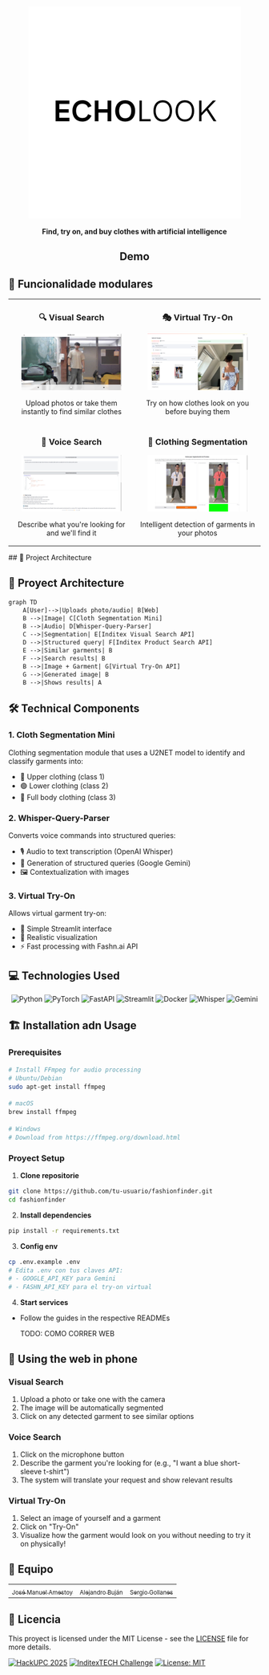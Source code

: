 <div align="center">

![Demo de FashionFinder](../img/ECHOLOOKLOGO.png)

**Find, try on, and buy clothes with artificial intelligence**

## Demo


</div>

## 🌟 Funcionalidade modulares

<table> <tr> <td width="50%"> <h3 align="center">🔍 Visual Search</h3> <p align="center"> <img src="../img/camara.png" width="200"> </p> <p align="center">Upload photos or take them instantly to find similar clothes</p> </td> <td width="50%"> <h3 align="center">🎭 Virtual Try-On</h3> <p align="center"> <img src="../img/fashIA.png" width="200"> </p> <p align="center">Try on how clothes look on you before buying them</p> </td> </tr> <tr> <td width="50%"> <h3 align="center">🎤 Voice Search</h3> <p align="center"> <img src="../img/whisper2.png" width="200"> </p> <p align="center">Describe what you're looking for and we'll find it</p> </td> <td width="50%"> <h3 align="center">👗 Clothing Segmentation</h3> <p align="center"> <img src="../img/cloth-segmentation.png" width="200"> </p> <p align="center">Intelligent detection of garments in your photos</p> </td> </tr> </table>## 🚀 Project Architecture

## 🚀 Proyect Architecture

```mermaid
graph TD
    A[User]-->|Uploads photo/audio| B[Web]
    B -->|Image| C[Cloth Segmentation Mini]
    B -->|Audio| D[Whisper-Query-Parser]
    C -->|Segmentation| E[Inditex Visual Search API]
    D -->|Structured query| F[Inditex Product Search API]
    E -->|Similar garments| B
    F -->|Search results| B
    B -->|Image + Garment| G[Virtual Try-On API]
    G -->|Generated image| B
    B -->|Shows results| A
```

## 🛠️ Technical Components

### 1. Cloth Segmentation Mini

Clothing segmentation module that uses a U2NET model to identify and classify garments into:

* 🔴 Upper clothing (class 1)
* 🟢 Lower clothing (class 2)
* 🔵 Full body clothing (class 3)

### 2. Whisper-Query-Parser

Converts voice commands into structured queries:

* 🎙️ Audio to text transcription (OpenAI Whisper)
* 🧠 Generation of structured queries (Google Gemini)
* 🖼️ Contextualization with images

### 3. Virtual Try-On

Allows virtual garment try-on:

* 📱 Simple Streamlit interface
* 🎯 Realistic visualization
* ⚡ Fast processing with Fashn.ai API

## 💻 Technologies Used

<div align="center">

![Python](https://img.shields.io/badge/Python-3.8+-blue?style=for-the-badge&logo=python)
![PyTorch](https://img.shields.io/badge/PyTorch-1.9+-red?style=for-the-badge&logo=pytorch)
![FastAPI](https://img.shields.io/badge/FastAPI-0.68+-green?style=for-the-badge&logo=fastapi)
![Streamlit](https://img.shields.io/badge/Streamlit-1.0+-orange?style=for-the-badge&logo=streamlit)
![Docker](https://img.shields.io/badge/Docker-20.10+-blue?style=for-the-badge&logo=docker)
![Whisper](https://img.shields.io/badge/Whisper-OpenAI-yellow?style=for-the-badge)
![Gemini](https://img.shields.io/badge/Gemini-Google-blue?style=for-the-badge)

</div>

## 🏗️ Installation adn Usage

### Prerequisites

```bash
# Install FFmpeg for audio processing
# Ubuntu/Debian
sudo apt-get install ffmpeg

# macOS
brew install ffmpeg

# Windows
# Download from https://ffmpeg.org/download.html
```

### Proyect Setup

1. **Clone repositorie**

```bash
git clone https://github.com/tu-usuario/fashionfinder.git
cd fashionfinder
```

2. **Install dependencies**

```bash
pip install -r requirements.txt
```

3. **Config env**

```bash
cp .env.example .env
# Edita .env con tus claves API:
# - GOOGLE_API_KEY para Gemini
# - FASHN_API_KEY para el try-on virtual
```

4. **Start services**

* Follow the guides in the respective READMEs

  TODO: COMO CORRER WEB

## 📱 Using the web in phone

### Visual Search

1. Upload a photo or take one with the camera
2. The image will be automatically segmented
3. Click on any detected garment to see similar options

### Voice Search

1. Click on the microphone button
2. Describe the garment you're looking for (e.g., "I want a blue short-sleeve t-shirt")
3. The system will translate your request and show relevant results

### Virtual Try-On

1. Select an image of yourself and a garment
2. Click on "Try-On"
3. Visualize how the garment would look on you without needing to try it on physically!

## 👥 Equipo

<div align="center">
  <table>
    <tr>
      <td align="center">
        <a href="https://github.com/manuamest">
          <sub>José Manuel Amestoy</sub>
        </a>
      </td>
      <td align="center">
        <a href="https://github.com/alejandrobujan">
          <sub>Alejandro Buján</sub>
        </a>
      </td>
      <td align="center">
        <a href="https://github.com/sergio-legazpi">
          <sub>Sergio Gollanes</sub>
        </a>
      </td>
    </tr>
  </table>
</div>

## 📝 Licencia

This proyect is licensed under the MIT License - see the [LICENSE](LICENSE) file for more details.

[![HackUPC 2025](https://img.shields.io/badge/HackUPC-2025-blue)](https://hackupc.com)
[![InditexTECH Challenge](https://img.shields.io/badge/InditexTECH-Challenge-orange)](https://inditex.com)
[![License: MIT](https://img.shields.io/badge/License-MIT-yellow.svg)](https://opensource.org/licenses/MIT)
